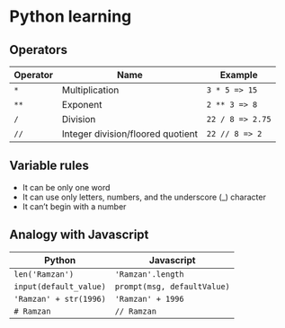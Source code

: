 # Python learning

## Operators

| Operator | Name                              | Example          |
| -------- | --------------------------------- | ---------------- |
| `*`      | Multiplication                    | `3 * 5 => 15`    |
| `**`     | Exponent                          | `2 ** 3 => 8`    |
| `/`      | Division                          | `22 / 8 => 2.75` |
| `//`     | Integer division/floored quotient | `22 // 8 => 2`   |

## Variable rules

- It can be only one word
- It can use only letters, numbers, and the underscore (\_) character
- It can’t begin with a number

## Analogy with Javascript

| Python                 | Javascript                  |
| ---------------------- | --------------------------- |
| `len('Ramzan')`        | `'Ramzan'.length`           |
| `input(default_value)` | `prompt(msg, defaultValue)` |
| `'Ramzan' + str(1996)` | `'Ramzan' + 1996`           |
| `# Ramzan`             | `// Ramzan`                 |
